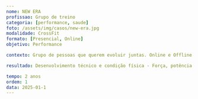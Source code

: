 ```yaml
---
nome: NEW ERA
profissao: Grupo de treino
categoria: [performance, saude]
foto: /assets/img/casos/new-era.jpg
modalidade: CrossFit
formato: [Presencial, Online]
objetivo: Performance

contexto: Grupo de pessoas que querem evoluir juntas. Online e Offline.

resultado: Desenvolvimento técnico e condição física - Força, potência e condicionamento. Envolve estratégias adotadas no CrossFit.

tempo: 2 anos
ordem: 1
data: 2025-01-1
---
```

